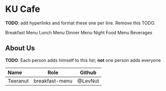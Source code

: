 # KU Cafe

**TODO**: add hyperlinks and format these one per line. Remove this TODO.

Breakfast Menu
Lunch Menu
Dinner Menu
Night Food Menu
Beverages

## About Us

**TODO**: Each person adds himself to this list; **not** one person adds everyone

| Name      | Role      | Github   |
|:----------|-----------|----------|
| Teeranut | breakfast-menu | @LevNut |
